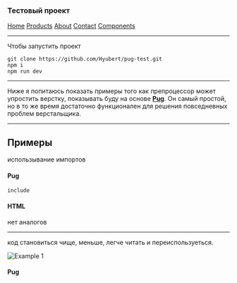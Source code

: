 ### Тестовый проект

[Home](https://hyubert.github.io/pug-test/build/home.html)
[Products](https://hyubert.github.io/pug-test/build/products.html)
[About](https://hyubert.github.io/pug-test/build/about.html)
[Contact](https://hyubert.github.io/pug-test/build/contact.html)
[Components](https://hyubert.github.io/pug-test/build/components.html)

***

Чтобы запустить проект

``` git clone https://github.com/Hyubert/pug-test.git ```  
``` npm i ```  
``` npm run dev ```

***

Ниже я попитаюсь показать примеры того как препроцессор может упростить верстку, показывать буду на основе [**Pug**](https://pugjs.org/api/getting-started.html). Он самый простой, но в то же время достаточно функционален для решения повседневных проблем верстальщика.

***

## Примеры

использывание импортов

#### Pug

``` include ```

#### HTML
нет аналогов

***

код становиться чище, меньше, легче читать и переиспользуеться.

![Example 1](/images/example--1.png)

#### Pug
